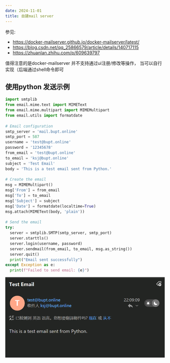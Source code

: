 ```yaml
---
date: 2024-11-01
title: 自建mail server
---
```


参见:

- https://docker-mailserver.github.io/docker-mailserver/latest/
- https://blog.csdn.net/qq_25866579/article/details/140717115
- https://zhuanlan.zhihu.com/p/609639797

值得注意的是docker-mailserver 并不支持通过ui注册/修改等操作， 当可以自行实现（后端通过shell命令即可

## 使用python 发送示例
```py
import smtplib
from email.mime.text import MIMEText
from email.mime.multipart import MIMEMultipart
from email.utils import formatdate

# Email configuration
smtp_server = 'mail.bupt.online'
smtp_port = 587
username = 'test@bupt.online'
password = '12345678'
from_email = 'test@bupt.online'
to_email = 'ksj@bupt.online'
subject = 'Test Email'
body = 'This is a test email sent from Python.'

# Create the email
msg = MIMEMultipart()
msg['From'] = from_email
msg['To'] = to_email
msg['Subject'] = subject
msg['Date'] = formatdate(localtime=True)
msg.attach(MIMEText(body, 'plain'))

# Send the email
try:
  server = smtplib.SMTP(smtp_server, smtp_port)
  server.starttls()
  server.login(username, password)
  server.sendmail(from_email, to_email, msg.as_string())
  server.quit()
  print("Email sent successfully")
except Exception as e:
  print(f"Failed to send email: {e}")
```
![alt text](image.png)
